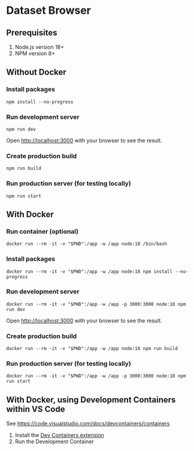 # Dataset Browser

## Prerequisites

1. Node.js version 18+
1. NPM version 8+

## Without Docker

### Install packages

    npm install --no-progress

### Run development server

    npm run dev

Open [http://localhost:3000](http://localhost:3000) with your browser to see the result.

### Create production build

    npm run build

### Run production server (for testing locally)

    npm run start

## With Docker

### Run container (optional)

    docker run --rm -it -v "$PWD":/app -w /app node:18 /bin/bash

### Install packages

    docker run --rm -it -v "$PWD":/app -w /app node:18 npm install --no-progress

### Run development server

    docker run --rm -it -v "$PWD":/app -w /app -p 3000:3000 node:18 npm run dev

Open [http://localhost:3000](http://localhost:3000) with your browser to see the result.

### Create production build

    docker run --rm -it -v "$PWD":/app -w /app node:18 npm run build

### Run production server (for testing locally)

    docker run --rm -it -v "$PWD":/app -w /app -p 3000:3000 node:18 npm run start

## With Docker, using Development Containers within VS Code

See https://code.visualstudio.com/docs/devcontainers/containers

1. Install the [Dev Containers extension](https://code.visualstudio.com/docs/devcontainers/tutorial#_install-the-extension)
2. Run the Development Container
